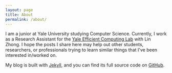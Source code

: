 ```yaml
---
layout: page
title: About
permalink: /about/
---
```


I am a junior at Yale University studying Computer Science. Currently, I work as a Research Assistant for the [Yale Efficient Computing Lab](yecl.org) with Lin Zhong. I hope the posts I share here may help out other students, researchers, or professionals trying to learn similar things that I've been interested in/worked on.

My blog is built with [Jekyll](https://github.com/jekyll), and you can find its full source code on [GitHub](https://github.com/liubrandon/liubrandon.github.io).